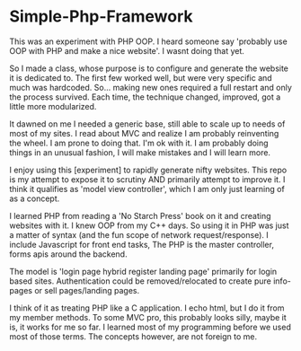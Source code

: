 # Simple-Php-Framework
This was an experiment with PHP OOP.
I heard someone say 'probably use OOP with PHP and make a nice website'.
I wasnt doing that yet.

So I made a class, whose purpose is to configure and generate the website it is dedicated to.
The first few worked well, but were very specific and much was hardcoded.
So... making new ones required a full restart and only the process survived.
Each time, the technique changed, improved, got a little more modularized.

It dawned on me I needed a generic base, still able to scale up to needs of most of my sites.
I read about MVC and realize I am probably reinventing the wheel. I am prone to doing that. I'm ok with it.
I am probably doing things in an unusual fashion, I will make mistakes and I will learn more.

I enjoy using this [experiment] to rapidly generate nifty websites. 
This repo is my attempt to expose it to scrutiny AND primarily attempt to improve it. 
I think it qualifies as 'model view controller', which I am only just learning of as a concept.

I learned PHP from reading a 'No Starch Press' book on it and creating websites with it.
I knew OOP from my C++ days. So using it in PHP was just a matter of syntax (and the fun scope of network request/response).
I include Javascript for front end tasks, The PHP is the master controller, forms apis around the backend.

The model is 'login page hybrid register landing page' primarily for login based sites.
Authentication could be removed/relocated to create pure info-pages or sell pages/landing pages.

I think of it as treating PHP like a C application.
I echo html, but I do it from my member methods. 
To some MVC pro, this probably looks silly, maybe it is, it works for me so far.
I learned most of my programming before we used most of those terms. The concepts however, are not foreign to me.
